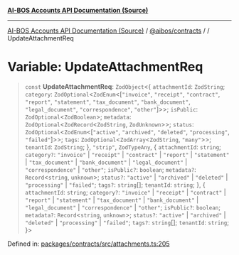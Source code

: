 [**AI-BOS Accounts API Documentation (Source)**](../../../README.md)

***

[AI-BOS Accounts API Documentation (Source)](../../../README.md) / [@aibos/contracts](../README.md) / [](../README.md) / UpdateAttachmentReq

# Variable: UpdateAttachmentReq

> `const` **UpdateAttachmentReq**: `ZodObject`\<\{ `attachmentId`: `ZodString`; `category`: `ZodOptional`\<`ZodEnum`\<\[`"invoice"`, `"receipt"`, `"contract"`, `"report"`, `"statement"`, `"tax_document"`, `"bank_document"`, `"legal_document"`, `"correspondence"`, `"other"`\]\>\>; `isPublic`: `ZodOptional`\<`ZodBoolean`\>; `metadata`: `ZodOptional`\<`ZodRecord`\<`ZodString`, `ZodUnknown`\>\>; `status`: `ZodOptional`\<`ZodEnum`\<\[`"active"`, `"archived"`, `"deleted"`, `"processing"`, `"failed"`\]\>\>; `tags`: `ZodOptional`\<`ZodArray`\<`ZodString`, `"many"`\>\>; `tenantId`: `ZodString`; \}, `"strip"`, `ZodTypeAny`, \{ `attachmentId`: `string`; `category?`: `"invoice"` \| `"receipt"` \| `"contract"` \| `"report"` \| `"statement"` \| `"tax_document"` \| `"bank_document"` \| `"legal_document"` \| `"correspondence"` \| `"other"`; `isPublic?`: `boolean`; `metadata?`: `Record`\<`string`, `unknown`\>; `status?`: `"active"` \| `"archived"` \| `"deleted"` \| `"processing"` \| `"failed"`; `tags?`: `string`[]; `tenantId`: `string`; \}, \{ `attachmentId`: `string`; `category?`: `"invoice"` \| `"receipt"` \| `"contract"` \| `"report"` \| `"statement"` \| `"tax_document"` \| `"bank_document"` \| `"legal_document"` \| `"correspondence"` \| `"other"`; `isPublic?`: `boolean`; `metadata?`: `Record`\<`string`, `unknown`\>; `status?`: `"active"` \| `"archived"` \| `"deleted"` \| `"processing"` \| `"failed"`; `tags?`: `string`[]; `tenantId`: `string`; \}\>

Defined in: [packages/contracts/src/attachments.ts:205](https://github.com/pohlai88/accounts/blob/48103fb36d28b2b9bfb33472b6de2f719773cde9/packages/contracts/src/attachments.ts#L205)
